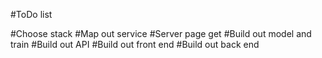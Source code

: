 #ToDo list

#Choose stack
#Map out service
#Server page get
#Build out model and train
#Build out API
#Build out front end
#Build out back end
